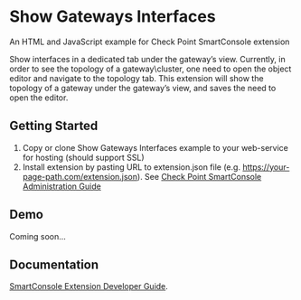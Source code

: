 # Show Gateways Interfaces

An HTML and JavaScript example for Check Point SmartConsole extension

Show interfaces in a dedicated tab under the gateway’s view.
Currently, in order to see the topology of a gateway\cluster, one need to open the object editor and navigate to the topology tab. This extension will show the topology of a gateway under the gateway’s view, and saves the need to open the editor. 


## Getting Started

1. Copy or clone Show Gateways Interfaces example to your web-service for hosting (should support SSL)
2. Install extension by pasting URL to extension.json file (e.g. https://your-page-path.com/extension.json). See [Check Point SmartConsole Administration Guide](https://sc1.checkpoint.com/documents/R80.20/SmartConsole_OLH/EN/html_frameset.htm?topic=documents/R80.20/SmartConsole_OLH/EN/b6fjzpJZDELmPhIhAF_DvQ2&anchor=o207014)

## Demo

Coming soon...

## Documentation

[SmartConsole Extension Developer Guide](https://sc1.checkpoint.com/documents/SmartConsole/Extensions/index.html?ref=github).
